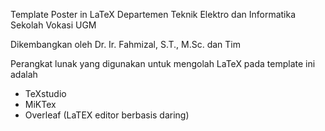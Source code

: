 Template Poster in LaTeX
Departemen Teknik Elektro dan Informatika
Sekolah Vokasi UGM

Dikembangkan oleh Dr. Ir. Fahmizal, S.T., M.Sc. dan Tim

Perangkat lunak yang digunakan untuk mengolah LaTeX pada template ini adalah
- TeXstudio
- MiKTex
- Overleaf (LaTEX editor berbasis daring)

